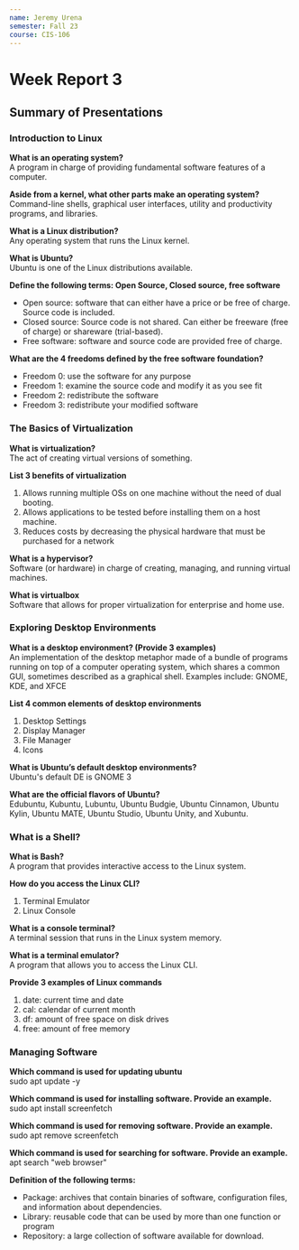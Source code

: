 ```yaml
---
name: Jeremy Urena
semester: Fall 23
course: CIS-106
---
```


# Week Report 3

## Summary of Presentations

### Introduction to Linux

**What is an operating system?**\
A program in charge of providing fundamental software features of a computer.

**Aside from a kernel, what other parts make an operating system?**\
Command-line shells, graphical user interfaces, utility and productivity programs, and libraries.

**What is a Linux distribution?**\
Any operating system that runs the Linux kernel.

**What is Ubuntu?**\
Ubuntu is one of the Linux distributions available.

**Define the following terms: Open Source, Closed source, free software**
* Open source: software that can either have a price or be free of charge. Source code is included.
* Closed source: Source code is not shared. Can either be freeware (free of charge) or shareware (trial-based).
* Free software: software and source code are provided free of charge.

**What are the 4 freedoms defined by the free software foundation?**
* Freedom 0: use the software for any purpose
* Freedom 1: examine the source code and modify it as you see fit
* Freedom 2: redistribute the software
* Freedom 3: redistribute your modified software

### The Basics of Virtualization

**What is virtualization?**\
The act of creating virtual versions of something.

**List 3 benefits of virtualization**
1. Allows running multiple OSs on one machine without the need of dual booting.
2. Allows applications to be tested before installing them on a host machine.
3. Reduces costs by decreasing the physical hardware that must be purchased for a network

**What is a hypervisor?**\
Software (or hardware) in charge of creating, managing, and running virtual machines.

**What is virtualbox**\
Software that allows for proper virtualization for enterprise and home use. 

### Exploring Desktop Environments

**What is a desktop environment? (Provide 3 examples)**\
An implementation of the desktop metaphor made of a bundle of programs running on top of a computer operating system, which shares a common GUI, sometimes described as a graphical shell. Examples include: GNOME, KDE, and XFCE

**List 4 common elements of desktop environments**
1. Desktop Settings
2. Display Manager
3. File Manager
4. Icons

**What is Ubuntu’s default desktop environments?**\
Ubuntu's default DE is GNOME 3

**What are the official flavors of Ubuntu?**\
Edubuntu, Kubuntu, Lubuntu, Ubuntu Budgie, Ubuntu Cinnamon, Ubuntu Kylin, Ubuntu MATE, Ubuntu Studio, Ubuntu Unity,  and Xubuntu.

### What is a Shell?

**What is Bash?**\
A program that provides interactive access to the Linux system.

**How do you access the Linux CLI?**
1. Terminal Emulator
2. Linux Console

**What is a console terminal?**\
A terminal session that runs in the Linux system memory.

**What is a terminal emulator?**\
A program that allows you to access the Linux CLI.

**Provide 3 examples of Linux commands**
1. date: current time and date
2. cal: calendar of current month
3. df: amount of free space on disk drives
4. free: amount of free memory

### Managing Software

**Which command is used for updating ubuntu**\
sudo apt update -y

**Which command is used for installing software. Provide an example.**\
sudo apt install screenfetch

**Which command is used for removing software. Provide an example.**\
sudo apt remove screenfetch

**Which command is used for searching for software. Provide an example.**\
apt search "web browser"

**Definition of the following terms:**
* Package: archives that contain binaries of software, configuration files, and information about dependencies.
* Library: reusable code that can be used by more than one function or program
* Repository: a large collection of software available for download.